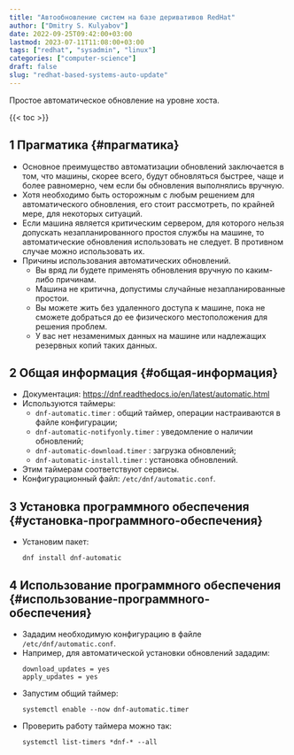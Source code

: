 ```yaml
---
title: "Автообновление систем на базе деривативов RedHat"
author: ["Dmitry S. Kulyabov"]
date: 2022-09-25T09:42:00+03:00
lastmod: 2023-07-11T11:08:00+03:00
tags: ["redhat", "sysadmin", "linux"]
categories: ["computer-science"]
draft: false
slug: "redhat-based-systems-auto-update"
---
```


Простое автоматическое обновление на уровне хоста.

<!--more-->

{{< toc >}}


## <span class="section-num">1</span> Прагматика {#прагматика}

-   Основное преимущество автоматизации обновлений заключается в том, что машины, скорее всего, будут обновляться быстрее, чаще и более равномерно, чем если бы обновления выполнялись вручную.
-   Хотя необходимо быть осторожным с любым решением для автоматического обновления, его стоит рассмотреть, по крайней мере, для некоторых ситуаций.
-   Если машина является критическим сервером, для которого нельзя допускать незапланированного простоя службы на машине, то автоматические обновления использовать не следует. В противном случае можно использовать их.
-   Причины использования автоматических обновлений.
    -   Вы вряд ли будете применять обновления вручную по каким-либо причинам.
    -   Машина не критична, допустимы случайные незапланированные простои.
    -   Вы можете жить без удаленного доступа к машине, пока не сможете добраться до ее физического местоположения для решения проблем.
    -   У вас нет незаменимых данных на машине или надлежащих резервных копий таких данных.


## <span class="section-num">2</span> Общая информация {#общая-информация}

-   Документация: <https://dnf.readthedocs.io/en/latest/automatic.html>
-   Используются таймеры:
    -   `dnf-automatic.timer` : общий таймер, операции настраиваются в файле конфигурации;
    -   `dnf-automatic-notifyonly.timer` : уведомление о наличии обновлений;
    -   `dnf-automatic-download.timer` : загрузка обновлений;
    -   `dnf-automatic-install.timer` : установка обновлений.
-   Этим таймерам соответствуют сервисы.
-   Конфигурационный файл: `/etc/dnf/automatic.conf`.


## <span class="section-num">3</span> Установка программного обеспечения {#установка-программного-обеспечения}

-   Установим пакет:
    ```shell
    dnf install dnf-automatic
    ```


## <span class="section-num">4</span> Использование программного обеспечения {#использование-программного-обеспечения}

-   Зададим необходимую конфигурацию в файле `/etc/dnf/automatic.conf`.
-   Например, для автоматической установки обновлений зададим:
    ```conf-unix
    download_updates = yes
    apply_updates = yes
    ```
-   Запустим общий таймер:
    ```shell
    systemctl enable --now dnf-automatic.timer
    ```
-   Проверить работу таймера можно так:
    ```shell
    systemctl list-timers *dnf-* --all
    ```
